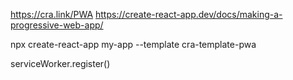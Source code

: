 https://cra.link/PWA
https://create-react-app.dev/docs/making-a-progressive-web-app/

npx create-react-app my-app --template cra-template-pwa

serviceWorker.register()
